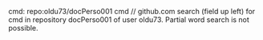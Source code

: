 
cmd: repo:oldu73/docPerso001 cmd // github.com search (field up left) for cmd in repository docPerso001 of user oldu73. Partial word search is not possible.
